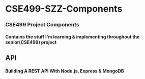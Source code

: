 # CSE499-SZZ-Components

### CSE499 Project Components
#### Contains the stuff I'm learning & implementing throughout the senior(CSE499) project

## API
#### Building A REST API With Node.js, Express & MongoDB
